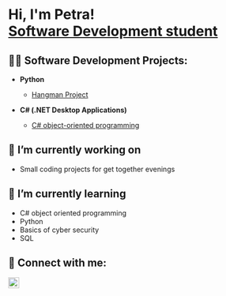 <h1>Hi, I'm Petra! <br/><a href="https://www.linkedin.com/in/petrakorhonen/">Software Development student</a>

<h2>👨‍💻 Software Development Projects:</h2>
  
- <b>Python</b>
  - [Hangman Project](https://github.com/korhone/hangmanProject)

- <b>C# (.NET Desktop Applications)</b>
  - [C# object-oriented programming](https://github.com/korhone/Bankcard-Object-oriented-C-)

<h2>🔭 I’m currently working on</h2>

- Small coding projects for get together evenings 

<h2>🌱 I’m currently learning</h2>

- C# object oriented programming
- Python 
- Basics of cyber security
- SQL

<h2> 🤳 Connect with me:</h2>

[<img align="left" alt="PetraKorhonen | LinkedIn" width="22px" src="https://cdn.jsdelivr.net/npm/simple-icons@v3/icons/linkedin.svg" />][linkedin]


[linkedin]: https://www.linkedin.com/in/petrakorhonen/
<!--
**korhone/korhone** is a ✨ _special_ ✨ repository because its `README.md` (this file) appears on your GitHub profile.

